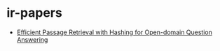 # ir-papers

- [Efficient Passage Retrieval with Hashing for Open-domain Question Answering](https://arxiv.org/pdf/2106.00882)